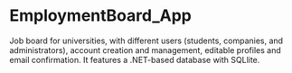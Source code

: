 # EmploymentBoard_App
Job board for universities, with different users (students, companies, and administrators), account creation and management, editable profiles and email confirmation. It features a .NET-based database with SQLlite.
